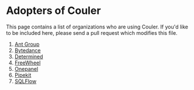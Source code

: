 # Adopters of Couler

This page contains a list of organizations who are using Couler. If you'd like to be included here, please send a pull request which modifies this file. 
<!-- Please keep the list in alphabetical order. -->

1. [Ant Group](https://www.antgroup.com/)
1. [Bytedance](https://www.bytedance.com/)
1. [Determined](https://determined.ai/)
1. [FreeWheel](https://freewheel.com/)
1. [Onepanel](https://docs.onepanel.ai/)
1. [Pipekit](https://pipekit.io/)
1. [SQLFlow](https://github.com/sql-machine-learning/sqlflow)
